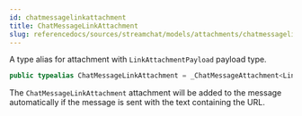 ```yaml
---
id: chatmessagelinkattachment 
title: ChatMessageLinkAttachment
slug: referencedocs/sources/streamchat/models/attachments/chatmessagelinkattachment
---
```


A type alias for attachment with `LinkAttachmentPayload` payload type.

``` swift
public typealias ChatMessageLinkAttachment = _ChatMessageAttachment<LinkAttachmentPayload>
```

The `ChatMessageLinkAttachment` attachment will be added to the message automatically
if the message is sent with the text containing the URL.
